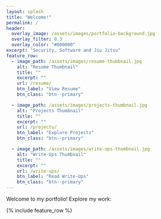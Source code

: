 ```yaml
---
layout: splash
title: "Welcome!"
permalink: /
header:
  overlay_image: /assets/images/portfolio-background.jpg
  overlay_filter: 0.3
  overlay_color: "#000000"
excerpt: "Security, Software and Jiu Jitsu"
feature_row:
  - image_path: /assets/images/resume-thumbnail.jpg
    alt: "Resume Thumbnail"
    title: ""
    excerpt: ""
    url: /resume/
    btn_label: "View Resume"
    btn_class: "btn--primary"

  - image_path: /assets/images/projects-thumbnail.jpg
    alt: "Projects Thumbnail"
    title: ""
    excerpt: ""
    url: /projects/
    btn_label: "Explore Projects"
    btn_class: "btn--primary"

  - image_path: /assets/images/write-ups-thumbnail.jpg
    alt: "Write-Ups Thumbnail"
    title: ""
    excerpt: ""
    url: /write-ups/
    btn_label: "Read Write-Ups"
    btn_class: "btn--primary"
---
```


Welcome to my portfolio! Explore my work:

{% include feature_row %}
